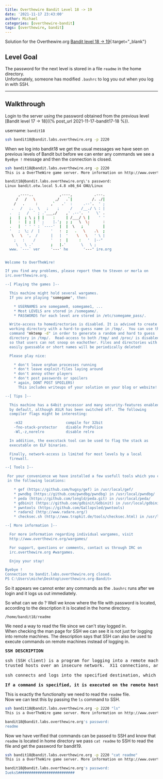 ```yaml
---
title: Overthewire Bandit Level 18 -> 19
date: '2021-11-17 23:43:00'
author: Michael
categories: [overthewire-bandit]
tags: [overthewire, bandit]
---
```


Solution for the Overthewire.org [Bandit level 18 -> 19](https://overthewire.org/wargames/bandit/bandit19.html){:target="\_blank"}

## Level Goal

The password for the next level is stored in a file `readme` in the home directory.  
Unfortunately, someone has modified `.bashrc` to log you out when you log in with SSH.  


---

## Walkthrough

Login to the server using the password obtained from the previous level [Bandit level 17 -> 18]({% post_url 2021-11-17-bandit17-18 %}). 

username: `bandit18` 

```bash
ssh bandit18@bandit.labs.overthewire.org -p 2220
```

When we log into bandit18 we get the usual messages we have seen on previous levels of Bandit but before we can enter any commands we see a `ByeBye !` message and then the connection is closed.

```bash
ssh bandit18@bandit.labs.overthewire.org -p 2220
This is a OverTheWire game server. More information on http://www.overthewire.org/wargames

bandit18@bandit.labs.overthewire.org\'s password: 
Linux bandit.otw.local 5.4.8 x86_64 GNU/Linux 

      ,----..            ,----,          .---.
     /   /   \         ,/   .`|         /. ./|
    /   .     :      ,`   .'  :     .--'.  ' ;
   .   /   ;.  \   ;    ;     /    /__./ \ : |
  .   ;   /  ` ; .'___,/    ,' .--'.  '   \' .
  ;   |  ; \ ; | |    :     | /___/ \ |    ' '
  |   :  | ; | ' ;    |.';  ; ;   \  \;      :
  .   |  ' ' ' : `----'  |  |  \   ;  `      |
  '   ;  \; /  |     '   :  ;   .   \    .\  ;
   \   \  ',  /      |   |  '    \   \   ' \ |
    ;   :    /       '   :  |     :   '  |--"
     \   \ .'        ;   |.'       \   \ ;
  www. `---` ver     '---' he       '---" ire.org


Welcome to OverTheWire!

If you find any problems, please report them to Steven or morla on
irc.overthewire.org.

--[ Playing the games ]--

  This machine might hold several wargames.
  If you are playing "somegame", then:

    * USERNAMES are somegame0, somegame1, ...
    * Most LEVELS are stored in /somegame/.
    * PASSWORDS for each level are stored in /etc/somegame_pass/.

  Write-access to homedirectories is disabled. It is advised to create a
  working directory with a hard-to-guess name in /tmp/.  You can use the
  command "mktemp -d" in order to generate a random and hard to guess
  directory in /tmp/.  Read-access to both /tmp/ and /proc/ is disabled
  so that users can not snoop on eachother. Files and directories with
  easily guessable or short names will be periodically deleted!

  Please play nice:

    * don't leave orphan processes running
    * don't leave exploit-files laying around
    * don't annoy other players
    * don't post passwords or spoilers
    * again, DONT POST SPOILERS!
      This includes writeups of your solution on your blog or website!

--[ Tips ]--

  This machine has a 64bit processor and many security-features enabled
  by default, although ASLR has been switched off.  The following
  compiler flags might be interesting:

    -m32                    compile for 32bit
    -fno-stack-protector    disable ProPolice
    -Wl,-z,norelro          disable relro

  In addition, the execstack tool can be used to flag the stack as
  executable on ELF binaries.

  Finally, network-access is limited for most levels by a local
  firewall.

--[ Tools ]--

 For your convenience we have installed a few usefull tools which you can find
 in the following locations:

    * gef (https://github.com/hugsy/gef) in /usr/local/gef/
    * pwndbg (https://github.com/pwndbg/pwndbg) in /usr/local/pwndbg/
    * peda (https://github.com/longld/peda.git) in /usr/local/peda/
    * gdbinit (https://github.com/gdbinit/Gdbinit) in /usr/local/gdbinit/
    * pwntools (https://github.com/Gallopsled/pwntools)
    * radare2 (http://www.radare.org/)
    * checksec.sh (http://www.trapkit.de/tools/checksec.html) in /usr/local/bin/checksec.sh

--[ More information ]--

  For more information regarding individual wargames, visit
  http://www.overthewire.org/wargames/

  For support, questions or comments, contact us through IRC on
  irc.overthewire.org #wargames.

  Enjoy your stay!

Byebye !
Connection to bandit.labs.overthewire.org closed.
PS C:\Users\miche\Desktop\overthewire.org-Bandit>
```

So it appears we cannot enter any commands as the `.bashrc` runs after we login and it logs us out immediately.  

So what can we do ? Well we know where the file with password is located, according to the description it is located in the home directory.

`/home/bandit18/readme`

We need a way to read the file since we can't stay logged in.  
When checking the man page for SSH we can see it is not just for logging into remote machines. The description says that SSH can also be used to execute commands on remote machines instead of logging in.

<pre>
<b>SSH DESCRIPTION</b>

ssh (SSH client) is a program for logging into a remote machine <b>and for executing commands on a remote machine.</b>  It is intended to provide secure encrypted communications between two un‐
trusted hosts over an insecure network.  X11 connections, arbitrary TCP ports and UNIX-domain sockets can also be forwarded over the secure channel.

ssh connects and logs into the specified destination, which may be specified as either [user@]hostname or a URI of the form ssh://[user@]hostname[:port].  The user must prove his/her identity to the remote machine using one of several methods (see below).

<b>If a command is specified, it is executed on the remote host instead of a login shell.</b>
</pre>

This is exactly the functionalty we need to read the `readme` file.  
Now we can test this by passing the `ls` command to SSH. 

```bash
ssh bandit18@bandit.labs.overthewire.org -p 2220 "ls"             
This is a OverTheWire game server. More information on http://www.overthewire.org/wargames

bandit18@bandit.labs.overthewire.org's password: 
readme
```

Now we have verified that commands can be passed to SSH and know that `readme` is located in home directory we pass `cat readme` to SSH to read the file and get the password for bandit19.

```bash
ssh bandit18@bandit.labs.overthewire.org -p 2220 "cat readme"
This is a OverTheWire game server. More information on http://www.overthewire.org/wargames

bandit18@bandit.labs.overthewire.org's password:
IueksS##########################
```